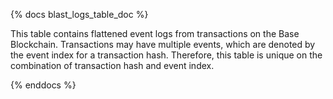 {% docs blast_logs_table_doc %}

This table contains flattened event logs from transactions on the Base Blockchain. Transactions may have multiple events, which are denoted by the event index for a transaction hash. Therefore, this table is unique on the combination of transaction hash and event index.

{% enddocs %}